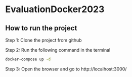 # EvaluationDocker2023

## How to run the project
Step 1: Clone the project from github

Step 2: Run the following command in the terminal
```bash 
docker-compose up -d
```

Step 3: Open the browser and go to http://localhost:3000/
